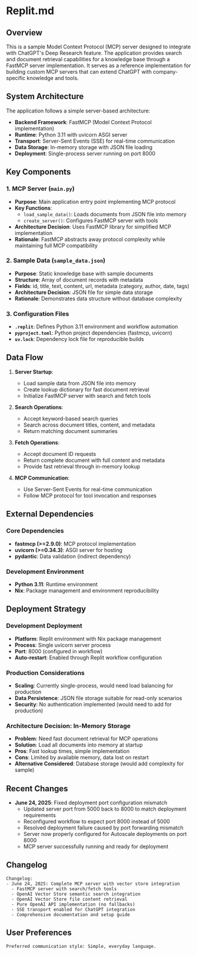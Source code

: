 # Replit.md

## Overview

This is a sample Model Context Protocol (MCP) server designed to integrate with ChatGPT's Deep Research feature. The application provides search and document retrieval capabilities for a knowledge base through a FastMCP server implementation. It serves as a reference implementation for building custom MCP servers that can extend ChatGPT with company-specific knowledge and tools.

## System Architecture

The application follows a simple server-based architecture:

- **Backend Framework**: FastMCP (Model Context Protocol implementation)
- **Runtime**: Python 3.11 with uvicorn ASGI server
- **Transport**: Server-Sent Events (SSE) for real-time communication
- **Data Storage**: In-memory storage with JSON file loading
- **Deployment**: Single-process server running on port 8000

## Key Components

### 1. MCP Server (`main.py`)
- **Purpose**: Main application entry point implementing MCP protocol
- **Key Functions**:
  - `load_sample_data()`: Loads documents from JSON file into memory
  - `create_server()`: Configures FastMCP server with tools
- **Architecture Decision**: Uses FastMCP library for simplified MCP implementation
- **Rationale**: FastMCP abstracts away protocol complexity while maintaining full MCP compatibility

### 2. Sample Data (`sample_data.json`)
- **Purpose**: Static knowledge base with sample documents
- **Structure**: Array of document records with metadata
- **Fields**: id, title, text, content, url, metadata (category, author, date, tags)
- **Architecture Decision**: JSON file for simple data storage
- **Rationale**: Demonstrates data structure without database complexity

### 3. Configuration Files
- **`.replit`**: Defines Python 3.11 environment and workflow automation
- **`pyproject.toml`**: Python project dependencies (fastmcp, uvicorn)
- **`uv.lock`**: Dependency lock file for reproducible builds

## Data Flow

1. **Server Startup**: 
   - Load sample data from JSON file into memory
   - Create lookup dictionary for fast document retrieval
   - Initialize FastMCP server with search and fetch tools

2. **Search Operations**:
   - Accept keyword-based search queries
   - Search across document titles, content, and metadata
   - Return matching document summaries

3. **Fetch Operations**:
   - Accept document ID requests
   - Return complete document with full content and metadata
   - Provide fast retrieval through in-memory lookup

4. **MCP Communication**:
   - Use Server-Sent Events for real-time communication
   - Follow MCP protocol for tool invocation and responses

## External Dependencies

### Core Dependencies
- **fastmcp (>=2.9.0)**: MCP protocol implementation
- **uvicorn (>=0.34.3)**: ASGI server for hosting
- **pydantic**: Data validation (indirect dependency)

### Development Environment
- **Python 3.11**: Runtime environment
- **Nix**: Package management and environment reproducibility

## Deployment Strategy

### Development Deployment
- **Platform**: Replit environment with Nix package management
- **Process**: Single uvicorn server process
- **Port**: 8000 (configured in workflow)
- **Auto-restart**: Enabled through Replit workflow configuration

### Production Considerations
- **Scaling**: Currently single-process, would need load balancing for production
- **Data Persistence**: JSON file storage suitable for read-only scenarios
- **Security**: No authentication implemented (would need to add for production)

### Architecture Decision: In-Memory Storage
- **Problem**: Need fast document retrieval for MCP operations
- **Solution**: Load all documents into memory at startup
- **Pros**: Fast lookup times, simple implementation
- **Cons**: Limited by available memory, data lost on restart
- **Alternative Considered**: Database storage (would add complexity for sample)

## Recent Changes

- **June 24, 2025**: Fixed deployment port configuration mismatch
  - Updated server port from 5000 back to 8000 to match deployment requirements
  - Reconfigured workflow to expect port 8000 instead of 5000
  - Resolved deployment failure caused by port forwarding mismatch
  - Server now properly configured for Autoscale deployments on port 8000
  - MCP server successfully running and ready for deployment

## Changelog

```
Changelog:
- June 24, 2025: Complete MCP server with vector store integration
  - FastMCP server with search/fetch tools
  - OpenAI Vector Store semantic search integration
  - OpenAI Vector Store file content retrieval
  - Pure OpenAI API implementation (no fallbacks)
  - SSE transport enabled for ChatGPT integration
  - Comprehensive documentation and setup guide
```

## User Preferences

```
Preferred communication style: Simple, everyday language.
```